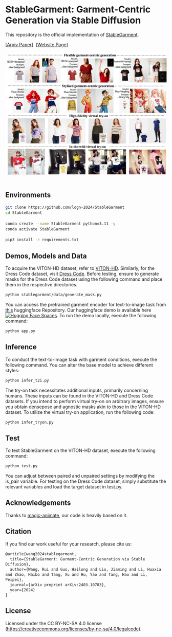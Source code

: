 # StableGarment: Garment-Centric Generation via Stable Diffusion
This repository is the official implementation of [StableGarment](http://arxiv.org/abs/2403.10783).

[[Arxiv Paper](http://arxiv.org/abs/2403.10783)]&nbsp;
[[Website Page](https://raywang335.github.io/stablegarment.github.io/)]&nbsp;

![teaser](assets/teaser.jpg)&nbsp;

## Environments
```bash
git clone https://github.com/logn-2024/StableGarment
cd StableGarment

conda create --name StableGarment python=3.11 -y
conda activate StableGarment

pip3 install -r requirements.txt
```

## Demos, Models and Data
To acquire the VITON-HD dataset, refer to [VITON-HD](https://github.com/shadow2496/VITON-HD). Similarly, for the Dress Code dataset, visit [Dress Code](https://github.com/aimagelab/dress-code). Before testing, ensure to generate masks for the Dress Code dataset using the following command and place them in the respective directories.
```bash
python stablegarment/data/generate_mask.py
```
You can access the pretrained garment encoder for text-to-image task from [this](https://huggingface.co/loooooong/StableGarment_text2img) huggingface Repository. Our huggingface demo is available here [![Hugging Face Spaces](https://img.shields.io/badge/%F0%9F%A4%97%20Hugging%20Face-Spaces-blue)](https://huggingface.co/spaces/loooooong/StableGarment). To run the demo locally, execute the following command:
```bash
python app.py
```

## Inference
To conduct the text-to-image task with garment conditions, execute the following command. You can alter the base model to achieve different styles:
```bash
python infer_t2i.py
```
The try-on task necessitates additional inputs, primarily concerning humans. These inputs can be found in the VITON-HD and Dress Code datasets. If you intend to perform virtual try-on on arbitrary images, ensure you obtain densepose and agnostic masks akin to those in the VITON-HD dataset. To utilize the virtual try-on application, run the following code:
```bash
python infer_tryon.py
```

## Test
To test StableGarment on the VITON-HD dataset, execute the following command:
```bash
python test.py
```
You can adjust between paired and unpaired settings by modifying the is_pair variable. For testing on the Dress Code dataset, simply substitute the relevant variables and load the target dataset in test.py.

## Acknowledgements

Thanks to [magic-animate](https://github.com/magic-research/magic-animate/), our code is heavily based on it. 

## Citation
If you find our work useful for your research, please cite us:
```
@article{wang2024stablegarment,
  title={StableGarment: Garment-Centric Generation via Stable Diffusion},
  author={Wang, Rui and Guo, Hailong and Liu, Jiaming and Li, Huaxia and Zhao, Haibo and Tang, Xu and Hu, Yao and Tang, Hao and Li, Peipei},
  journal={arXiv preprint arXiv:2403.10783},
  year={2024}
}
```

## License
Licensed under the CC BY-NC-SA 4.0 license (https://creativecommons.org/licenses/by-nc-sa/4.0/legalcode).